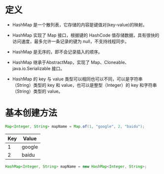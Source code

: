 # 定义

* HashMap 是一个散列表，它存储的内容是键值对(key-value)的映射。

* HashMap 实现了 Map 接口，根据键的 HashCode 值存储数据，具有很快的访问速度，最多允许一条记录的键为 null，不支持线程同步。

* HashMap 是无序的，即不会记录插入的顺序。

* HashMap 继承于AbstractMap，实现了 Map、Cloneable、java.io.Serializable 接口。

* HashMap 的 key 与 value 类型可以相同也可以不同，可以是字符串（String）类型的 key 和 value，也可以是整型（Integer）的 key 和字符串（String）类型的 value。

# 基本创建方法

```java
Map<Integer, String> mapName = Map.of(1, "google", 2, "baidu");
```

| Key  | Value  |
| ---- | ------ |
| 1    | google |
| 2    | baidu  |

```java
HashMap<Integer, String> mapName = new HashMap<Integer, String>;
```

